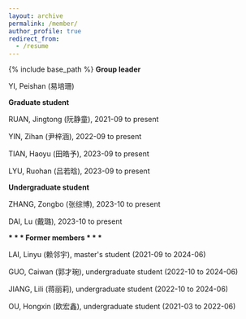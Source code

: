 ```yaml
---
layout: archive
permalink: /member/
author_profile: true
redirect_from:
  - /resume
---
```


{% include base_path %}
<b>Group leader</b>

YI, Peishan (易培珊)  <br>


<b>Graduate student</b>

RUAN, Jingtong (阮静童), 2021-09 to present <br>

YIN, Zihan (尹梓涵), 2022-09 to present <br>

TIAN, Haoyu (田皓予), 2023-09 to present <br>

LYU, Ruohan (吕若晗), 2023-09 to present <br>


<b>Undergraduate student</b>

ZHANG, Zongbo (张综博), 2023-10 to present <br>

DAI, Lu (戴璐), 2023-10 to present <br>


<b> * * * Former members * * * </b>

LAI, Linyu (赖邻宇), master's student (2021-09 to 2024-06) <br>

GUO, Caiwan (郭才琬), undergraduate student (2022-10 to 2024-06) <br>

JIANG, Lili (蒋丽莉), undergraduate student (2022-10 to 2024-06) <br>

OU, Hongxin (欧宏鑫), undergraduate student (2021-03 to 2022-06) <br>
